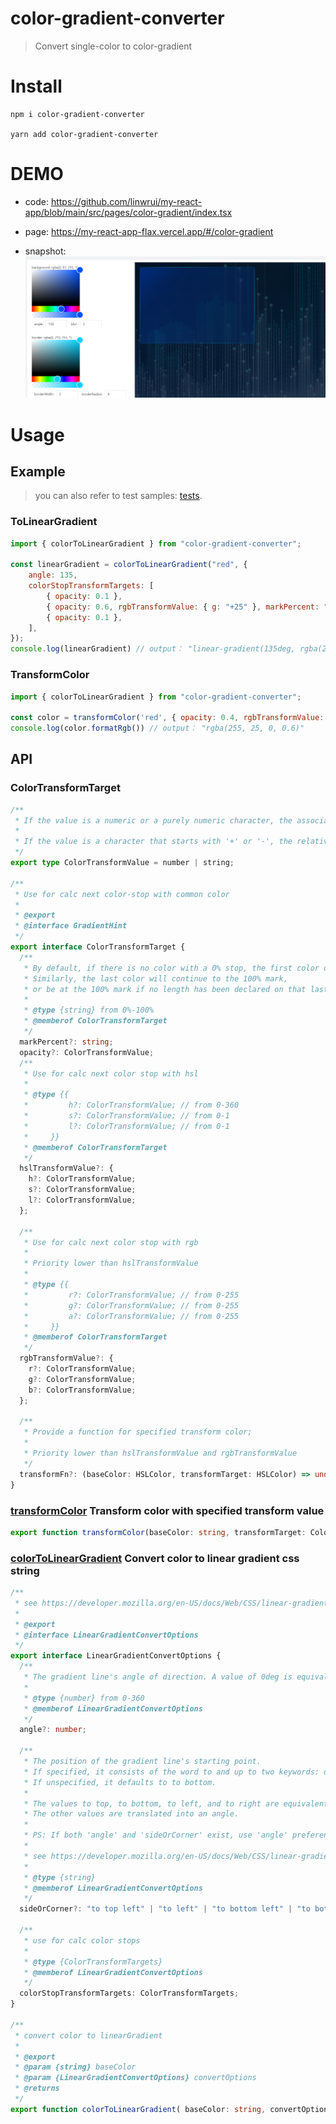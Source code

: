 # color-gradient-converter
> Convert single-color to color-gradient

# Install
```
npm i color-gradient-converter

yarn add color-gradient-converter
```

# DEMO
* code: https://github.com/linwrui/my-react-app/blob/main/src/pages/color-gradient/index.tsx

* page: https://my-react-app-flax.vercel.app/#/color-gradient

* snapshot: 
![图 1](images/f571da30de0a2269ba4af32bf2435cf04014333e925f04ae5c06e39c77961b93.png)

# Usage

## Example
> you can also refer to test samples: [tests](./tests).

### ToLinearGradient
``` javascript
import { colorToLinearGradient } from "color-gradient-converter";

const linearGradient = colorToLinearGradient("red", {
    angle: 135,
    colorStopTransformTargets: [
        { opacity: 0.1 },
        { opacity: 0.6, rgbTransformValue: { g: "+25" }, markPercent: "25%" },
        { opacity: 0.1 },
    ],
});
console.log(linearGradient) // output： "linear-gradient(135deg, rgba(255, 0, 0, 0.1), rgba(255, 25, 0, 0.6) 25%, rgba(255, 0, 0, 0.1))"
```

### TransformColor
``` javascript
import { colorToLinearGradient } from "color-gradient-converter";

const color = transformColor('red', { opacity: 0.4, rgbTransformValue: { g: "+25" } })
console.log(color.formatRgb()) // output： "rgba(255, 25, 0, 0.6)"
```

## API
### ColorTransformTarget
``` typescript
/**
 * If the value is a numeric or a purely numeric character, the associated parameter uses the value as the absolute value
 *
 * If the value is a character that starts with '+' or '-', the relative value is computed with the parameters associated with the base color
 */
export type ColorTransformValue = number | string;

/**
 * Use for calc next color-stop with common color
 *
 * @export
 * @interface GradientHint
 */
export interface ColorTransformTarget {
  /**
   * By default, if there is no color with a 0% stop, the first color declared will be at that point.
   * Similarly, the last color will continue to the 100% mark,
   * or be at the 100% mark if no length has been declared on that last stop.
   *
   * @type {string} from 0%-100%
   * @memberof ColorTransformTarget
   */
  markPercent?: string;
  opacity?: ColorTransformValue;
  /**
   * Use for calc next color stop with hsl
   *
   * @type {{
   *         h?: ColorTransformValue; // from 0-360
   *         s?: ColorTransformValue; // from 0-1
   *         l?: ColorTransformValue; // from 0-1
   *     }}
   * @memberof ColorTransformTarget
   */
  hslTransformValue?: {
    h?: ColorTransformValue;
    s?: ColorTransformValue;
    l?: ColorTransformValue;
  };

  /**
   * Use for calc next color stop with rgb
   *
   * Priority lower than hslTransformValue
   * 
   * @type {{
   *         r?: ColorTransformValue; // from 0-255
   *         g?: ColorTransformValue; // from 0-255
   *         a?: ColorTransformValue; // from 0-255
   *     }}
   * @memberof ColorTransformTarget
   */
  rgbTransformValue?: {
    r?: ColorTransformValue;
    g?: ColorTransformValue;
    b?: ColorTransformValue;
  };

  /**
   * Provide a function for specified transform color;
   * 
   * Priority lower than hslTransformValue and rgbTransformValue
   */
  transformFn?: (baseColor: HSLColor, transformTarget: HSLColor) => undefined | HSLColor;
}
```

### [transformColor](./src/color-transformer.ts) Transform color with specified transform value
``` typescript
export function transformColor(baseColor: string, transformTarget: ColorTransformTarget): HSLColor
```

### [colorToLinearGradient](./src/linear-gradient-converter.ts) Convert color to linear gradient css string
``` typescript
/**
 * see https://developer.mozilla.org/en-US/docs/Web/CSS/linear-gradient()
 *
 * @export
 * @interface LinearGradientConvertOptions
 */
export interface LinearGradientConvertOptions {
  /**
   * The gradient line's angle of direction. A value of 0deg is equivalent to to top; increasing values rotate clockwise from there.
   *
   * @type {number} from 0-360
   * @memberof LinearGradientConvertOptions
   */
  angle?: number;

  /**
   * The position of the gradient line's starting point. 
   * If specified, it consists of the word to and up to two keywords: one indicates the horizontal side (left or right), and the other the vertical side (top or bottom). The order of the side keywords does not matter. 
   * If unspecified, it defaults to to bottom.
   * 
   * The values to top, to bottom, to left, and to right are equivalent to the angles 0deg, 180deg, 270deg, and 90deg, respectively. 
   * The other values are translated into an angle.
   *
   * PS: If both 'angle' and 'sideOrCorner' exist, use 'angle' preferentially
   * 
   * see https://developer.mozilla.org/en-US/docs/Web/CSS/linear-gradient()
   * 
   * @type {string}
   * @memberof LinearGradientConvertOptions
   */
  sideOrCorner?: "to top left" | "to left" | "to bottom left" | "to bottom" | "to bottom right" | "to right" | "to top right" | "to top";

  /**
   * use for calc color stops
   *
   * @type {ColorTransformTargets}
   * @memberof LinearGradientConvertOptions
   */
  colorStopTransformTargets: ColorTransformTargets;
}

/**
 * convert color to linearGradient
 *
 * @export
 * @param {string} baseColor
 * @param {LinearGradientConvertOptions} convertOptions
 * @returns
 */
export function colorToLinearGradient( baseColor: string, convertOptions: LinearGradientConvertOptions)
```
